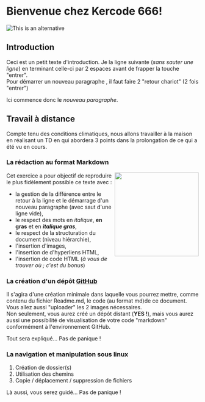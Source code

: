 # Bienvenue chez Kercode 666!
![This is an alternative](./images/kercode.jpg "Kercode")
## Introduction
Ceci est un petit texte d'introduction. Je la ligne suivante (*sans sauter une ligne*) en terminant celle-ci par 2 espaces avant de frapper la touche "entrer".  
Pour démarrer un nouveau paragraphe , il faut faire 2 "retour chariot" (2 fois "entrer")

Ici commence donc le *nouveau paragraphe*. 
## Travail à distance
Compte tenu des conditions climatiques, nous allons travailler à la maison en réalisant un TD en qui abordera 3 points dans la prolongation de ce qui a été vu en cours.
### La rédaction au format Markdown
<img align="right" width=220 src="images/markdown.png">

Cet exercice a pour objectif de reproduire le plus fidèlement possible ce texte avec :
- la gestion de la différence entre le retour à la ligne et le démarrage d'un nouveau paragraphe (avec saut d'une ligne vide),
- le respect des mots en *italique*, **en gras** et en ***italique gras***,
- le respect de la structuration du document (niveau hiérarchie),
- l'insertion d'images,
- l'insertion de d'hyperliens HTML,
- l'insertion de code HTML (*à vous de trouver où ; c'est du bonus*)

### La création d'un dépôt [GitHub](https://github.com/)
Il s'agira d'une création minimale dans laquelle vous pourrez mettre, comme contenu du fichier Readme.md, le code (au format md)de ce document. Vous allez aussi "uploader" les 2 images nécessaires.  
Non seulement, vous aurez créé un dépôt distant (**YES !**), mais vous aurez aussi une possibilité de visualisation de votre code "markdown" conformément à l'environnement GitHub.

Tout sera expliqué... Pas de panique !

### La navigation et manipulation sous linux

1. Création de dossier(s)
2. Utilisation des chemins
3. Copie / déplacement / suppression de fichiers

Là aussi, vous serez guidé... Pas de panique !
<!-- modifification -->
